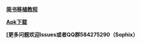 **[简书移植教程](http://www.jianshu.com/p/ceb3b129d15f)**

**[Apk下载](https://raw.githubusercontent.com/moushao/FFmpeg4Android/master/ffmpeg.apk)**

**[更多问题欢迎Issues或者QQ群584275290（Sophix）**
